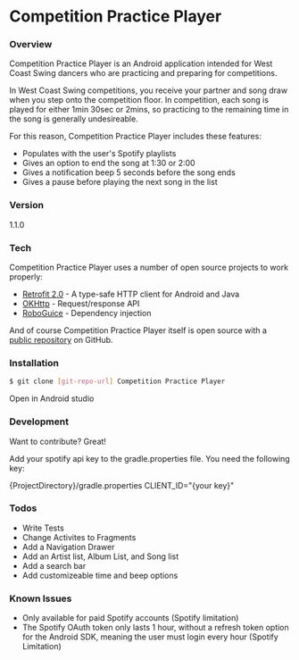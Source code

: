 # Competition Practice Player


### Overview
Competition Practice Player is an Android application intended for West Coast Swing dancers who are practicing and preparing for competitions.

In West Coast Swing competitions, you receive your partner and song draw when you step onto the competition floor.  In competition, each song is played for either 1min 30sec or 2mins, so practicing to the remaining time in the song is generally undesireable.

For this reason, Competition Practice Player includes these features:

  - Populates with the user's Spotify playlists
  - Gives an option to end the song at 1:30 or 2:00
  - Gives a notification beep 5 seconds before the song ends
  - Gives a pause before playing the next song in the list

### Version
1.1.0

### Tech

Competition Practice Player uses a number of open source projects to work properly:

* [Retrofit 2.0] - A type-safe HTTP client for Android and Java
* [OKHttp] - Request/response API
* [RoboGuice] - Dependency injection


And of course Competition Practice Player itself is open source with a [public repository](https://github.com/alliejc/compeitionpracticeplayer)
 on GitHub.

### Installation

```sh
$ git clone [git-repo-url] Competition Practice Player
```
Open in Android studio

### Development

Want to contribute? Great!

Add your spotify api key to the gradle.properties file. You need the following key:

{ProjectDirectory}/gradle.properties
CLIENT_ID="{your key}"

### Todos

 - Write Tests
 - Change Activites to Fragments
 - Add a Navigation Drawer
 - Add an Artist list, Album List, and Song list
 - Add a search bar
 - Add customizeable time and beep options
  
### Known Issues

  - Only available for paid Spotify accounts (Spotify limitation)
  - The Spotify OAuth token only lasts 1 hour, without a refresh token option for the Android SDK, meaning the user must login every hour (Spotify Limitation)


[//]: # (These are reference links used in the body of this note and get stripped out when the markdown processor does its job. There is no need to format nicely because it shouldn't be seen. Thanks SO - http://stackoverflow.com/questions/4823468/store-comments-in-markdown-syntax)

   [OkHttp]: http://square.github.io/okhttp/
   [Retrofit 2.0]: http://square.github.io/retrofit/
   [RoboGuice]: https://github.com/roboguice/roboguice


